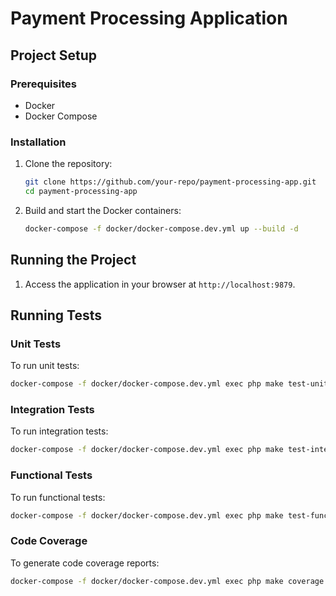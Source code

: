 # Payment Processing Application

## Project Setup

### Prerequisites

- Docker
- Docker Compose

### Installation

1. Clone the repository:
    ```sh
    git clone https://github.com/your-repo/payment-processing-app.git
    cd payment-processing-app
    ```

2. Build and start the Docker containers:
    ```sh
    docker-compose -f docker/docker-compose.dev.yml up --build -d
    ```

## Running the Project

1. Access the application in your browser at `http://localhost:9879`.

## Running Tests

### Unit Tests

To run unit tests:
```sh
docker-compose -f docker/docker-compose.dev.yml exec php make test-unit
```

### Integration Tests

To run integration tests:
```sh
docker-compose -f docker/docker-compose.dev.yml exec php make test-integration
```

### Functional Tests

To run functional tests:
```sh
docker-compose -f docker/docker-compose.dev.yml exec php make test-functional
```

### Code Coverage

To generate code coverage reports:
```sh
docker-compose -f docker/docker-compose.dev.yml exec php make coverage
```
